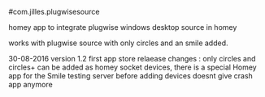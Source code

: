 
#com.jilles.plugwisesource

homey app to integrate plugwise windows desktop source in homey

works with plugwise source with only circles and an smile added.

30-08-2016 version 1.2 first app store relaease changes : only circles and circles+ can be added as homey socket devices, there is a special Homey app for the Smile testing server before adding devices doesnt give crash app anymore
